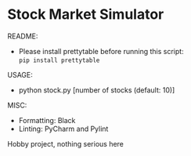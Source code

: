 # Stock Market Simulator
README: <br>
- Please install prettytable before running this script: <br>
`pip install prettytable` <br>

USAGE: <br>
- python stock.py [number of stocks (default: 10)] <br>

MISC: <br>
- Formatting: Black <br>
- Linting: PyCharm and Pylint <br>

Hobby project, nothing serious here
